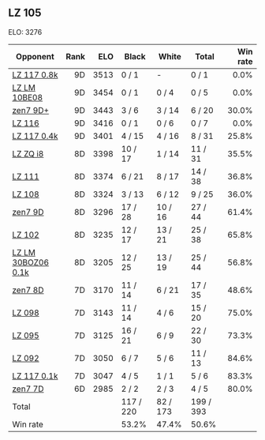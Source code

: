 ## LZ 105 ##

ELO: 3276

Opponent | Rank | ELO | Black | White | Total | Win rate
---------|-----:|----:|-------|-------|-------|-------:
[LZ 117 0.8k](LZ%20117%200.8k.md) | 9D | 3513 | 0 / 1 | - | 0 / 1 | 0.0%
[LZ LM 10BE08](LZ%20LM%2010BE08.md) | 9D | 3454 | 0 / 1 | 0 / 4 | 0 / 5 | 0.0%
[zen7 9D+](zen7%209D+.md) | 9D | 3443 | 3 / 6 | 3 / 14 | 6 / 20 | 30.0%
[LZ 116](LZ%20116.md) | 9D | 3416 | 0 / 1 | 0 / 6 | 0 / 7 | 0.0%
[LZ 117 0.4k](LZ%20117%200.4k.md) | 9D | 3401 | 4 / 15 | 4 / 16 | 8 / 31 | 25.8%
[LZ ZQ i8](LZ%20ZQ%20i8.md) | 8D | 3398 | 10 / 17 | 1 / 14 | 11 / 31 | 35.5%
[LZ 111](LZ%20111.md) | 8D | 3374 | 6 / 21 | 8 / 17 | 14 / 38 | 36.8%
[LZ 108](LZ%20108.md) | 8D | 3324 | 3 / 13 | 6 / 12 | 9 / 25 | 36.0%
[zen7 9D](zen7%209D.md) | 8D | 3296 | 17 / 28 | 10 / 16 | 27 / 44 | 61.4%
[LZ 102](LZ%20102.md) | 8D | 3235 | 12 / 17 | 13 / 21 | 25 / 38 | 65.8%
[LZ LM 30BOZ06 0.1k](LZ%20LM%2030BOZ06%200.1k.md) | 8D | 3205 | 12 / 25 | 13 / 19 | 25 / 44 | 56.8%
[zen7 8D](zen7%208D.md) | 7D | 3170 | 11 / 14 | 6 / 21 | 17 / 35 | 48.6%
[LZ 098](LZ%20098.md) | 7D | 3143 | 11 / 14 | 4 / 6 | 15 / 20 | 75.0%
[LZ 095](LZ%20095.md) | 7D | 3125 | 16 / 21 | 6 / 9 | 22 / 30 | 73.3%
[LZ 092](LZ%20092.md) | 7D | 3050 | 6 / 7 | 5 / 6 | 11 / 13 | 84.6%
[LZ 117 0.1k](LZ%20117%200.1k.md) | 7D | 3047 | 4 / 5 | 1 / 1 | 5 / 6 | 83.3%
[zen7 7D](zen7%207D.md) | 6D | 2985 | 2 / 2 | 2 / 3 | 4 / 5 | 80.0%
Total | | | 117 / 220 | 82 / 173 | 199 / 393 | 
Win rate| | | 53.2% | 47.4% | 50.6% | 
